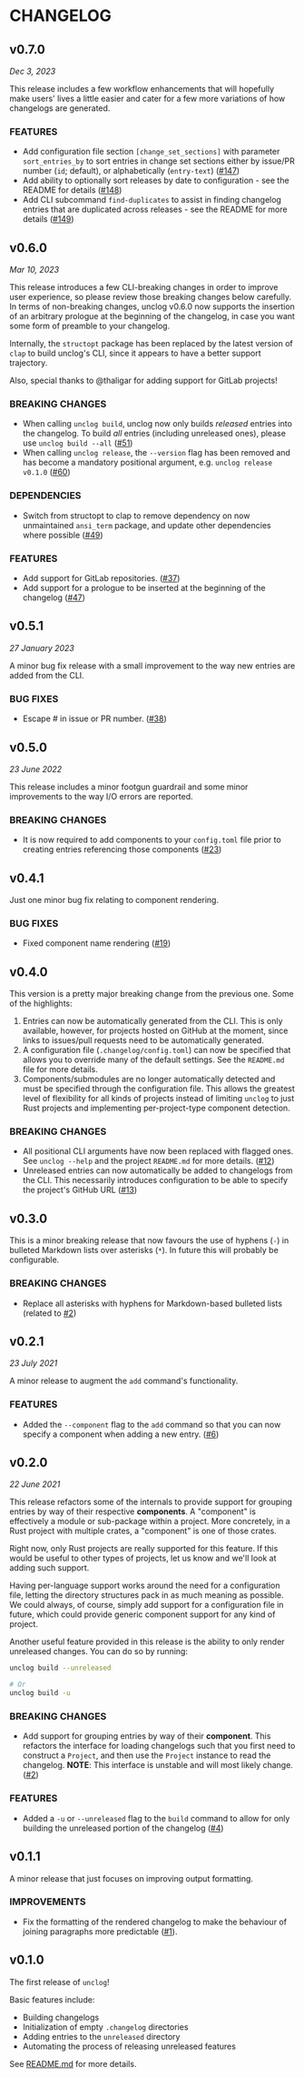 # CHANGELOG

## v0.7.0

*Dec 3, 2023*

This release includes a few workflow enhancements that will hopefully make
users' lives a little easier and cater for a few more variations of how
changelogs are generated.

### FEATURES

- Add configuration file section `[change_set_sections]` with parameter
  `sort_entries_by` to sort entries in change set sections either by issue/PR
  number (`id`; default), or alphabetically (`entry-text`)
  ([\#147](https://github.com/informalsystems/unclog/pull/147))
- Add ability to optionally sort releases by date
  to configuration - see the README for details
  ([\#148](https://github.com/informalsystems/unclog/pull/148))
- Add CLI subcommand `find-duplicates` to assist in finding changelog entries
  that are duplicated across releases - see the README for more details
  ([\#149](https://github.com/informalsystems/unclog/pull/149))

## v0.6.0

*Mar 10, 2023*

This release introduces a few CLI-breaking changes in order to improve user
experience, so please review those breaking changes below carefully. In terms of
non-breaking changes, unclog v0.6.0 now supports the insertion of an arbitrary
prologue at the beginning of the changelog, in case you want some form of
preamble to your changelog.

Internally, the `structopt` package has been replaced by the latest version of
`clap` to build unclog's CLI, since it appears to have a better support
trajectory.

Also, special thanks to @thaligar for adding support for GitLab projects!

### BREAKING CHANGES

- When calling `unclog build`, unclog now only builds
  _released_ entries into the changelog. To build _all_ entries
  (including unreleased ones), please use `unclog build --all`
  ([\#51](https://github.com/informalsystems/unclog/issues/51))
- When calling `unclog release`, the `--version` flag has been removed and
  has become a mandatory positional argument, e.g. `unclog release v0.1.0`
  ([\#60](https://github.com/informalsystems/unclog/pull/60))

### DEPENDENCIES

- Switch from structopt to clap to remove dependency on now unmaintained
  `ansi_term` package, and update other dependencies where possible
  ([\#49](https://github.com/informalsystems/unclog/pull/49))

### FEATURES

- Add support for GitLab repositories.
  ([#37](https://github.com/informalsystems/unclog/pull/37))
- Add support for a prologue to be inserted at the beginning of the changelog
  ([\#47](https://github.com/informalsystems/unclog/issues/47))

## v0.5.1

*27 January 2023*

A minor bug fix release with a small improvement to the way new entries are
added from the CLI.

### BUG FIXES

- Escape \# in issue or PR number.
  ([\#38](https://github.com/informalsystems/unclog/issues/38))

## v0.5.0

*23 June 2022*

This release includes a minor footgun guardrail and some minor improvements to
the way I/O errors are reported.

### BREAKING CHANGES

- It is now required to add components to your `config.toml`
  file prior to creating entries referencing those components
  ([#23](https://github.com/informalsystems/unclog/issues/23))

## v0.4.1

Just one minor bug fix relating to component rendering.

### BUG FIXES

- Fixed component name rendering
  ([#19](https://github.com/informalsystems/unclog/issues/19))

## v0.4.0

This version is a pretty major breaking change from the previous one. Some of
the highlights:

1. Entries can now be automatically generated from the CLI. This is only
   available, however, for projects hosted on GitHub at the moment, since links
   to issues/pull requests need to be automatically generated.
2. A configuration file (`.changelog/config.toml`) can now be specified that
   allows you to override many of the default settings. See the `README.md` file
   for more details.
3. Components/submodules are no longer automatically detected and must be
   specified through the configuration file. This allows the greatest level of
   flexibility for all kinds of projects instead of limiting `unclog` to just
   Rust projects and implementing per-project-type component detection.

### BREAKING CHANGES

- All positional CLI arguments have now been replaced with flagged ones. See
  `unclog --help` and the project `README.md` for more details.
  ([#12](https://github.com/informalsystems/unclog/issues/12))
- Unreleased entries can now automatically be added to changelogs from the CLI.
  This necessarily introduces configuration to be able to specify the project's
  GitHub URL ([#13](https://github.com/informalsystems/unclog/issues/13))

## v0.3.0

This is a minor breaking release that now favours the use of hyphens (`-`) in
bulleted Markdown lists over asterisks (`*`). In future this will probably be
configurable.

### BREAKING CHANGES

- Replace all asterisks with hyphens for Markdown-based bulleted lists (related
  to [#2](https://github.com/informalsystems/unclog/issues/2))

## v0.2.1

*23 July 2021*

A minor release to augment the `add` command's functionality.

### FEATURES

* Added the `--component` flag to the `add` command so that you can now specify
  a component when adding a new entry.
  ([#6](https://github.com/informalsystems/unclog/issues/6))

## v0.2.0

*22 June 2021*

This release refactors some of the internals to provide support for grouping
entries by way of their respective **components**. A "component" is effectively
a module or sub-package within a project. More concretely, in a Rust project
with multiple crates, a "component" is one of those crates.

Right now, only Rust projects are really supported for this feature. If this
would be useful to other types of projects, let us know and we'll look at adding
such support.

Having per-language support works around the need for a configuration file,
letting the directory structures pack in as much meaning as possible. We could
always, of course, simply add support for a configuration file in future, which
could provide generic component support for any kind of project.

Another useful feature provided in this release is the ability to only render
unreleased changes. You can do so by running:

```bash
unclog build --unreleased

# Or
unclog build -u
```

### BREAKING CHANGES

* Add support for grouping entries by way of their **component**. This refactors
  the interface for loading changelogs such that you first need to construct a
  `Project`, and then use the `Project` instance to read the changelog.
  **NOTE**: This interface is unstable and will most likely change.
  ([#2](https://github.com/informalsystems/unclog/issues/2))

### FEATURES

* Added a `-u` or `--unreleased` flag to the `build` command to allow for only
  building the unreleased portion of the changelog
  ([#4](https://github.com/informalsystems/unclog/pull/4))

## v0.1.1

A minor release that just focuses on improving output formatting.

### IMPROVEMENTS

* Fix the formatting of the rendered changelog to make the behaviour of joining
  paragraphs more predictable
  ([#1](https://github.com/informalsystems/unclog/pull/1)).

## v0.1.0

The first release of `unclog`!

Basic features include:

* Building changelogs
* Initialization of empty `.changelog` directories
* Adding entries to the `unreleased` directory
* Automating the process of releasing unreleased features

See [README.md](README.md) for more details.

